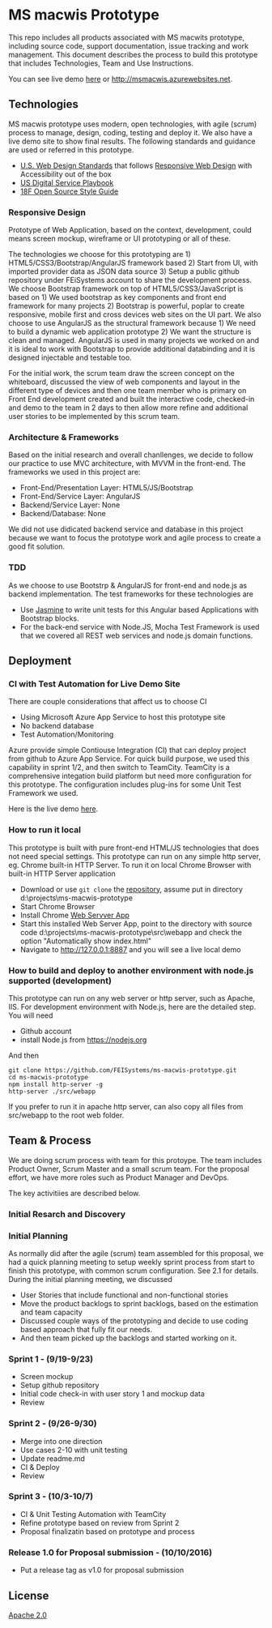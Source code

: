 # MS macwis Prototype
This repo includes all products associated with MS macwits prototype, including source code, support documentation, issue tracking and work management.
This document describes the process to build this prototype that includes Technologies, Team and Use Instructions.

You can see live demo [here](http://msmacwis.azurewebsites.net) or http://msmacwis.azurewebsites.net.

## Technologies
MS macwis prototype uses modern, open technologies, with agile (scrum) process to manage, design, coding, testing and deploy it. We also have a live demo site to show final results.
The following standards and guidance are used or referred in this prototype.
- [U.S. Web Design Standards](https://standards.usa.gov/) that follows [Responsive Web Design](https://en.wikipedia.org/wiki/Responsive_web_design) with Accessibility out of the box
- [US Digital Service Playbook](https://playbook.cio.gov/)
- [18F Open Source Style Guide](https://pages.18f.gov/open-source-guide/)

### Responsive Design

Prototype of Web Application, based on the context, development, could means screen mockup, wireframe or UI prototyping or all of these. 

The technologies we choose for this prototyping are 1) HTML5/CSS3/Bootstrap/AngularJS framework based 2) Start from UI, with imported provider data as JSON data source 3) Setup a public github repository under FEiSystems account to share the development process.
We choose Bootstrap framework on top of HTML5/CSS3/JavaScript is based on 1) We used bootstrap as key components and front end framework for many projects 2) Bootstrap is powerful, poplar to create responsive, mobile first and cross devices web sites on the UI part.
We also choose to use AngularJS as the structural framework because 1) We need to build a dynamic web application prototype 2) We want the structure is clean and managed. AngularJS is used in many projects we worked on and it is ideal to work with Bootstrap to provide additional databinding and it is designed injectable and testable too. 

For the initial work, the scrum team draw the screen concept on the whiteboard, discussed the view of web components and layout in the different type of devices and then one team member who is primary on Front End development created and built the interactive code, checked-in and demo to the team in 2 days to then allow more refine and additional user stories to be implemented by this scrum team.

### Architecture & Frameworks

Based on the initial research and overall chanllenges, we decide to follow our practice to use MVC architecture, with MVVM in the front-end.
The frameworks we used in this project are:
- Front-End/Presentation Layer: HTML5/JS/Bootstrap 
- Front-End/Service Layer: AngularJS
- Backend/Service Layer: None
- Backend/Database: None

We did not use didicated backend service and database in this project because we want to focus the prototype work and agile process to create a good fit solution.


### TDD
As we choose to use Bootstrp & AngularJS for front-end and node.js as backend implementation. The test frameworks for these technologies are
- Use [Jasmine](http://jasmine.github.io/) to write unit tests for this Angular based Applications with Bootstrap blocks.
- For the back-end service with Node.JS, Mocha Test Framework is used that we covered all REST web services and node.js domain functions.

## Deployment

### CI with Test Automation for Live Demo Site
There are couple considerations that affect us to choose CI
- Using Microsoft Azure App Service to host this prototype site
- No backend database
- Test Automation/Monitoring

Azure provide simple Contiouse Integration (CI) that can deploy project from github to Azure App Service. For quick build purpose, we used this capability in sprint 1/2, and then switch to TeamCity.
TeamCity is a comprehensive integation build platform but need more configuration for this prototype. The configuration includes plug-ins for some Unit Test Framework we used.

Here is the live demo [here](http://msmacwis.azurewebsites.net).

### How to run it local 
This prototype is built with pure front-end HTML/JS technologies that does not need special settings. This prototype can run on any simple http server, eg. Chrome built-in HTTP Server.
To run it on local Chrome Browser with built-in HTTP Server application
- Download or use `git clone` the [repository](https://github.com/FEISystems/ms-macwis-prototype/), assume put in directory d:\projects\ms-macwis-prototype
- Start Chrome Browser
- Install Chrome [Web Servver App](https://chrome.google.com/webstore/detail/web-server-for-chrome/ofhbbkphhbklhfoeikjpcbhemlocgigb?hl=en)
- Start this installed Web Server App, point to the directory with source code d:\projects\ms-macwis-prototype\src\webapp and check the option "Automatically show index.html"
- Navigate to http://127.0.0.1:8887 and you will see a live local demo

### How to build and deploy to another environment with node.js supported (development)
This prototype can run on any web server or http server, such as Apache, IIS.  For development environment with Node.js, here are the detailed step.
You will need 
- Github account
- install Node.js from https://nodejs.org

And then
```
git clone https://github.com/FEISystems/ms-macwis-prototype.git
cd ms-macwis-prototype
npm install http-server -g
http-server ./src/webapp
```

If you prefer to run it in apache http server, can also copy all files from src/webapp to the root web folder.


## Team & Process
We are doing scrum process with team for this protoype. The team includes Product Owner, Scrum Master and a small scrum team. 
For the proposal effort, we have more roles such as Product Manager and DevOps.

The key activitiies are described below.

### Initial Resarch and Discovery

### Initial Planning
As normally did after the agile (scrum) team assembled for this proposal, we had a quick planning meeting to setup weekly sprint process from start to finish this prototype, with common scrum configuration. See 2.1 for details.
During the initial planning meeting, we discussed 
- User Stories that include functional and non-functional stories 
- Move the product backlogs to sprint backlogs, based on the estimation and team capacity 
- Discussed couple ways of the prototyping and decide to use coding based approach that fully fit our needs. 
- And then team picked up the backlogs and started working on it.

### Sprint 1 - (9/19-9/23)
- Screen mockup
- Setup github repository
- Initial code check-in with user story 1 and mockup data
- Review

### Sprint 2 - (9/26-9/30)
- Merge into one direction
- Use cases 2-10 with unit testing
- Update readme.md 
- CI & Deploy
- Review

### Sprint 3 - (10/3-10/7)
- CI & Unit Testing Automation with TeamCity
- Refine prototype based on review from Sprint 2
- Proposal finalizatin based on prototype and process

### Release 1.0 for Proposal submission - (10/10/2016)
- Put a release tag as v1.0 for proposal submission

## License
[Apache 2.0](https://www.apache.org/licenses/LICENSE-2.0)